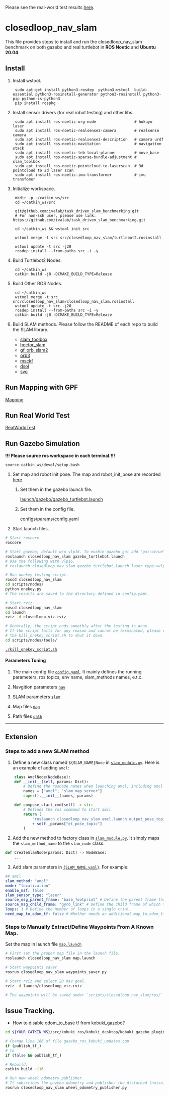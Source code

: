 Please see the real-world test results [here](./results/realworld/README.md).

# closedloop_nav_slam

This file provides steps to install and run the closedloop_nav_slam benchmark on both gazebo and real turtlebot in **ROS Noetic** and **Ubuntu 20.04**.

## Install
1. Install wstool.
        
        sudo apt-get install python3-rosdep  python3-wstool  build-essential python3-rosinstall-generator python3-rosinstall python3-pip python-is-python3
        pip install rospkg

2. Install sensor drivers (for real robot testing) and other libs.

        sudo apt install ros-noetic-urg-node                 # hokuyo laser
        sudo apt install ros-noetic-realsense2-camera        # realsense camera
        sudo apt install ros-noetic-realsense2-description   # camera urdf
        sudo apt install ros-noetic-navitation               # navigation stack
        sudo apt install ros-noetic-teb-local-planner        # move_base
        sudo apt install ros-noetic-sparse-bundle-adjustment # slam_toolbox
        sudo apt install ros-noetic-pointcloud-to-laserscan  # 3d pointcloud to 2d laser scan
        sudo apt install ros-noetic-imu-transformer          # imu transfomer

3. Initialize workspace.

        mkdir -p ~/catkin_ws/src
        cd ~/catkin_ws/src
        
        git@github.com:ivalab/task_driven_slam_benchmarking.git
        # For non-ssh user, please use link: https://github.com/ivalab/task_driven_slam_benchmarking.git

        cd ~/catkin_ws && wstool init src

        wstool merge -t src src/closedloop_nav_slam/turtlebot2.rosinstall

        wstool update -t src -j20
        rosdep install --from-paths src -i -y

4. Build Turtlebot2 Nodes.

        cd ~/catkin_ws
        catkin build -j8 -DCMAKE_BUILD_TYPE=Release

5. Build Other ROS Nodes.

        cd ~/catkin_ws
        wstool merge -t src src/closedloop_nav_slam/closedloop_nav_slam.rosinstall
        wstool update -t src -j20
        rosdep install --from-paths src -i -y
        catkin build -j8 -DCMAKE_BUILD_TYPE=Release

6. Build SLAM methods.
Please follow the README of each repo to build the SLAM library.

   - [slam_toolbox](https://github.com/ivalab/slam_toolbox)
   - [hector_slam](https://github.com/ivalab/hector_slam)
   - [gf_orb_slam2](https://github.com/ivalab/gf_orb_slam2/tree/feature/ubuntu20.04)
   - [orb3](https://github.gatech.edu/RoboSLAM/ORB_SLAM3)
   - [msckf](https://github.gatech.edu/RoboSLAM/msckf_vio)
   - [dsol](https://github.gatech.edu/RoboSLAM/dsol)
   - [svo](https://github.gatech.edu/RoboSLAM/rpg_svo_pro_open)

## Run Mapping with GPF
[Mapping](Mapping.md)

## Run Real World Test
[RealWorldTest](RealWorldTest.md)


## Run Gazebo Simulation


**!!! Please source ros workspace in each terminal.!!!**
    
    source catkin_ws/devel/setup.bash

1. Set map and robot init pose. The map and robot_init_pose are recorded [here](configs/map//README.md).
   1. Set them in the gazebo launch file.
        
        [launch/gazebo/gazebo_turtlebot.launch](launch/gazebo//gazebo_turtlebot.launch)

   2. Set them in the config file.
   
        [configs/params/config.yaml](configs/params/config.yaml)

2. Start launch files.
```bash
# Start roscore.
roscore

# Start gazebo, default w/o vlp16. To enable gazebo gui add "gui:=true"
roslaunch closedloop_nav_slam gazebo_turtlebot.launch
# Use the following with vlp16.
# roslaunch closedloop_nav_slam gazebo_turtlebot.launch laser_type:=vlp16

# Run onekey testing script.
roscd closedloop_nav_slam
cd scripts/nodes/
python onekey.py
# The results are saved to the directory defined in config.yaml.

# Start rviz.
roscd closedloop_nav_slam
cd launch
rviz -d closedloop_viz.rviz

# Generally, the script ends smoothly after the testing is done.
# If the script fails for any reason and cannot be terminated, please use 
# the kill_onekey_script.sh to shut it down.
cd scripts/nodes/tools/
```
[`./kill_onekey_script.sh`](scripts/nodes/tools/kill_onekey_script.sh)

#### Parameters Tuning

1. The main config file [`config.yaml`](configs/params/config.yaml).
It mainly defines the running parameters, ros topics, env name, slam_methods names, e.t.c.

2. Navgition parameters [`nav`](configs/params/nav/)

3. SLAM parameters [`slam`](configs/params/slam/)

4. Map files [`map`](configs/map/)

5. Path files [`path`](configs/path/)



---
## Extension
### Steps to add a new SLAM method
1. Define a new class named `${SLAM_NAME}Node` in [`slam_module.py`](scripts/closedloop_nav_slam/utils/slam_module.py). Here is an example of adding `amcl`:

```python
    class AmclNode(NodeBase):
    def __init__(self, params: Dict):
        # Define the rosnode names when launching amcl, including amcl and other accessory nodes that amcl requires.
        names = ["amcl", "slam_map_server"]
        super().__init__(names, params)

    def compose_start_cmd(self) -> str:
        # Defines the ros command to start amcl.
        return (
            "roslaunch closedloop_nav_slam amcl.launch output_pose_topic:="
            + self._params["et_pose_topic"]
        )
```
2. Add the new method to factory class in [`slam_module.py`](scripts/closedloop_nav_slam/modular/slam_module.py). It simply maps the `slam_method_name` to the `slam_node` class.
```python
def CreateSlamNode(params: Dict) -> NodeBase:
    ...
```

3. Add slam parameters in [`{SLAM_NAME.yaml}`](configs/params/slam/). For example:
```yaml
## amcl
slam_method: "amcl"
mode: "localization"
enable_msf: false
slam_sensor_type: "laser"
source_msg_parent_frame: "base_footprint" # Define the parent frame that aligns with map frame in slam. VSLAM typically is left_camera_frame, 2D laser is base_footprint.
source_msg_child_frame: "gyro_link" # Define the child frame of which the pose is estimated in parent frame. VSLAM typically is left_camera_optical_frame, 2D laser is base_footprint.
loops: 1 # Define the number of loops in a single trial.
need_map_to_odom_tf: false # Whether needs an additional map_to_odom_tf publisher node. Most 2D laser methods in ros publish this tf inside their class. Some do not and need this publisher node.
```

### Steps to Manually Extract/Define Waypoints From A Known Map.

Set the map in launch file [`map.launch`](launch/realworld/map.launch)
```bash
# First set the proper map file in the launch file.
roslaunch closedloop_nav_slam map.launch

# Start waypoints saver
rosrun closedloop_nav_slam waypoints_saver.py

# Start rviz and select 2D nav goal.
rviz -d launch/closedloop_viz.rviz

# The waypoints will be saved under `scripts/closedloop_nav_slam/ros/` and can later be moved to `configs/path/`
```

## Issue Tracking.
- How to disable odom_to_base tf from kobuki_gazebo?
```bash
cd ${YOUR_CATKIN_WS}/src/kobuki_ros/kobuki_desktop/kobuki_gazebo_plugins/src

# Change line 166 of file gazebo_ros_kobuki_updates.cpp
if (publish_tf_)
# to
if (false && publish_tf_)

# Rebuild.
catkin build -j16

# Run new wheel odometry publisher.
# It subscribes the gazebo odometry and publishes the disturbed (noise) wheel odometry.
rosrun closedloop_nav_slam wheel_odometry_publisher.py

```
